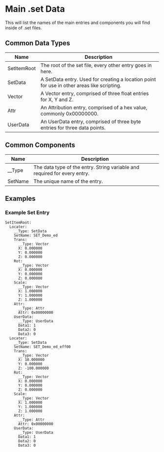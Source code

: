 # Main .set Data
This will list the names of the main entries and components you will find inside of .set files.

## Common Data Types
| Name | Description |
| --- | --- |
| SetItemRoot | The root of the set file, every other entry goes in here. |
| SetData | A SetData entry. Used for creating a location point for use in other areas like scripting. |
| Vector | A Vector entry, comprised of three float entries for X, Y and Z. |
| Attr | An Attribution entry, comprised of a hex value, commonly 0x00000000. |
| UserData | An UserData entry, comprised of three byte entries for three data points. |

## Common Components
| Name | Description |
| --- | --- |
| __Type | The data type of the entry. String variable and required for every entry. |
| SetName | The unique name of the entry. |

## Examples

### Example Set Entry
```
SetItemRoot:
  Locater:
    __Type: SetData
    SetName: SET_Demo_ed
    Trans:
      __Type: Vector
      X: 0.000000
      Y: 0.000000
      Z: 0.000000
    Rot:
      __Type: Vector
      X: 0.000000
      Y: 0.000000
      Z: 0.000000
    Scale:
      __Type: Vector
      X: 1.000000
      Y: 1.000000
      Z: 1.000000
    Attr:
      __Type: Attr
      Attr: 0x00000000
    UserData:
      __Type: UserData
      Data1: 1
      Data2: 0
      Data3: 0
  Locater:
    __Type: SetData
    SetName: SET_Demo_ed_eff00
    Trans:
      __Type: Vector
      X: 10.000000
      Y: 0.000000
      Z: -100.000000
    Rot:
      __Type: Vector
      X: 0.000000
      Y: 0.000000
      Z: 0.000000
    Scale:
      __Type: Vector
      X: 1.000000
      Y: 1.000000
      Z: 1.000000
    Attr:
      __Type: Attr
      Attr: 0x00000000
    UserData:
      __Type: UserData
      Data1: 1
      Data2: 0
      Data3: 0
```
